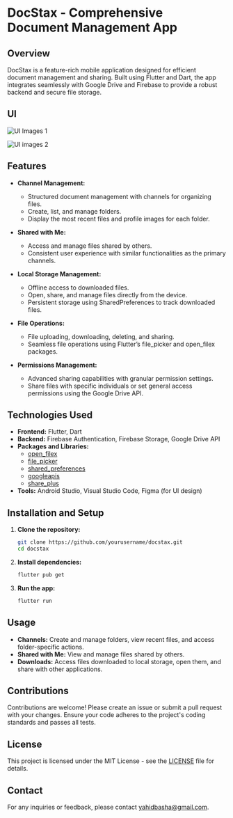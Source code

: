 # DocStax - Comprehensive Document Management App

## Overview
DocStax is a feature-rich mobile application designed for efficient document management and sharing. Built using Flutter and Dart, the app integrates seamlessly with Google Drive and Firebase to provide a robust backend and secure file storage.

## UI

![UI Images 1](https://github.com/Yahid-Basha/DocStax/assets/97111767/908e5f10-ff89-4382-b3e4-c2c89fb13eb8)

![UI images 2](https://github.com/Yahid-Basha/DocStax/assets/97111767/11d96a76-040c-4c20-b000-259dc15ec23a)


## Features
- **Channel Management:**
  - Structured document management with channels for organizing files.
  - Create, list, and manage folders.
  - Display the most recent files and profile images for each folder.

- **Shared with Me:**
  - Access and manage files shared by others.
  - Consistent user experience with similar functionalities as the primary channels.

- **Local Storage Management:**
  - Offline access to downloaded files.
  - Open, share, and manage files directly from the device.
  - Persistent storage using SharedPreferences to track downloaded files.

- **File Operations:**
  - File uploading, downloading, deleting, and sharing.
  - Seamless file operations using Flutter’s file_picker and open_filex packages.

- **Permissions Management:**
  - Advanced sharing capabilities with granular permission settings.
  - Share files with specific individuals or set general access permissions using the Google Drive API.

## Technologies Used
- **Frontend:** Flutter, Dart
- **Backend:** Firebase Authentication, Firebase Storage, Google Drive API
- **Packages and Libraries:** 
  - [open_filex](https://pub.dev/packages/open_filex)
  - [file_picker](https://pub.dev/packages/file_picker)
  - [shared_preferences](https://pub.dev/packages/shared_preferences)
  - [googleapis](https://pub.dev/packages/googleapis)
  - [share_plus](https://pub.dev/packages/share_plus)
- **Tools:** Android Studio, Visual Studio Code, Figma (for UI design)

## Installation and Setup
1. **Clone the repository:**
   ```bash
   git clone https://github.com/yourusername/docstax.git
   cd docstax
   ```


2. **Install dependencies:**
   ```bash
   flutter pub get
   ```

3. **Run the app:**
   ```bash
   flutter run
   ```

## Usage
- **Channels:** Create and manage folders, view recent files, and access folder-specific actions.
- **Shared with Me:** View and manage files shared by others.
- **Downloads:** Access files downloaded to local storage, open them, and share with other applications.

## Contributions
Contributions are welcome! Please create an issue or submit a pull request with your changes. Ensure your code adheres to the project's coding standards and passes all tests.

## License
This project is licensed under the MIT License - see the [LICENSE](LICENSE) file for details.

## Contact
For any inquiries or feedback, please contact [yahidbasha@gmail.com](mailto:yahidbasha@gmail.com).
